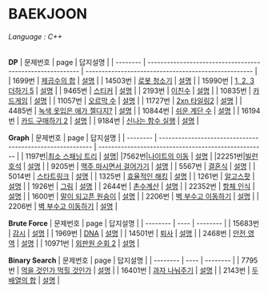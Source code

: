 # BAEKJOON
###### Language : C++

**DP**
| 문제번호 | page                                                      | 답지설명                                             |
| -------- | --------------------------------------------------------- | ---------------------------------------------------- |
| 1699번   | [제곱수의 합](https://www.acmicpc.net/problem/1699)       | [설명](https://blog.naver.com/yepp0517/222429805112) |
| 14503번  | [로봇 청소기](https://www.acmicpc.net/problem/14503)      | [설명](https://blog.naver.com/yepp0517/222430225236) |
| 15990번  | [1, 2, 3 더하기 5](https://www.acmicpc.net/problem/15990) | [설명](https://blog.naver.com/yepp0517/222431619255) |
| 9465번   | [스티커](https://www.acmicpc.net/problem/9465)            | [설명](https://blog.naver.com/yepp0517/222431650028) |
| 2193번   | [이친수](https://www.acmicpc.net/problem/2193)            | [설명](https://blog.naver.com/yepp0517/222432700136) |
| 10835번  | [카드게임](https://www.acmicpc.net/problem/10835)         | [설명](https://blog.naver.com/yepp0517/222432740438) |
| 11057번  | [오르막 수](https://www.acmicpc.net/problem/11057)         | [설명](https://blog.naver.com/yepp0517/222442159662) |
| 11727번  | [2xn 타일링2](https://www.acmicpc.net/problem/11727)         | [설명](https://blog.naver.com/yepp0517/222446301496) |
| 4485번  | [녹색 옷입은 애가 젤다지?](https://www.acmicpc.net/problem/4485)         | [설명](https://blog.naver.com/yepp0517/222439882169) |
| 10844번  | [쉬운 계단 수](https://www.acmicpc.net/problem/10844)         | [설명](https://blog.naver.com/yepp0517/222447506802) |
| 16194번  | [카드 구매하기 2](https://www.acmicpc.net/problem/16194)         | [설명](https://blog.naver.com/yepp0517/222448896087) |
| 9184번  | [신나는 함수 실행](https://www.acmicpc.net/problem/9184)         | [설명](https://blog.naver.com/yepp0517/222450881600) |


**Graph**
| 문제번호 | page                                                      | 답지설명                                             |
| -------- | --------------------------------------------------------- | ---------------------------------------------------- |
| 1197번|[최소 스패닝 트리](https://www.acmicpc.net/problem/1197) | [설명](https://blog.naver.com/yepp0517/222438591309)|
|7562번|[나이트의 이동](https://www.acmicpc.net/problem/7562)         | [설명](https://blog.naver.com/yepp0517/222438452577) |
|22251번|[빌런 호석](https://www.acmicpc.net/problem/22251)         | [설명](https://blog.naver.com/yepp0517/222439385598) |
| 9205번  | [맥주 마시면서 걸어가기](https://www.acmicpc.net/problem/9205)         | [설명](https://blog.naver.com/yepp0517/222445838024) |
| 5567번  | [결혼식](https://www.acmicpc.net/problem/5567)         | [설명](https://blog.naver.com/yepp0517/222442118523) |
| 5014번  | [스타트링크](https://www.acmicpc.net/problem/5014)         | [설명](https://blog.naver.com/yepp0517/222440681989) |
| 1325번  | [효율적인 해킹](https://www.acmicpc.net/problem/1325)         | [설명](https://blog.naver.com/yepp0517/222440658616) |
| 1261번  | [알고스팟](https://www.acmicpc.net/problem/1261)         | [설명](https://blog.naver.com/yepp0517/222447529319) |
| 1926번  | [그림](https://www.acmicpc.net/problem/1926)         | [설명](https://blog.naver.com/yepp0517/222450673428) |
| 2644번  | [촌수계산](https://www.acmicpc.net/problem/2644)         | [설명](https://blog.naver.com/yepp0517/222454002840) |
| 22352번  | [항체 인식](https://www.acmicpc.net/problem/22352)         | [설명](https://blog.naver.com/yepp0517/222456411200) |
| 1600번  | [말이 되고픈 원숭이](https://www.acmicpc.net/problem/1600)         | [설명](https://blog.naver.com/yepp0517/222457700573) |
| 2206번  | [벽 부수고 이동하기](https://www.acmicpc.net/problem/2206)         | [설명](https://blog.naver.com/yepp0517/222459021511) |
| 2206번  | [벽 부수고 이동하기](https://www.acmicpc.net/problem/2206)         | [설명](https://blog.naver.com/yepp0517/222459021511) |

**Brute Force**
| 문제번호 | page | 답지설명 |
| -------- | ---- | -------- |
| 15683번  | [감시](https://www.acmicpc.net/problem/15683)         | [설명](https://blog.naver.com/yepp0517/222449005927) |
| 1969번  | [DNA](https://www.acmicpc.net/problem/1969)         | [설명](https://blog.naver.com/yepp0517/222449324241) |
| 14501번  | [퇴사](https://www.acmicpc.net/problem/14501)         | [설명](https://blog.naver.com/yepp0517/222454498049) |
| 2468번  | [안전 영역](https://www.acmicpc.net/problem/2468)         | [설명](https://blog.naver.com/yepp0517/222455290320) |
| 10971번  | [외판원 순회 2](https://www.acmicpc.net/problem/10971)         | [설명](https://blog.naver.com/yepp0517/222458991261) |



**Binary Search**
| 문제번호 | page | 답지설명 |
| -------- | ---- | -------- |
| 7795번  | [먹을 것인가 먹힐 것인가](https://www.acmicpc.net/problem/7795)         | [설명](https://blog.naver.com/yepp0517/222455261129) |
| 16401번  | [과자 나눠주기](https://www.acmicpc.net/problem/16401)         | [설명](https://blog.naver.com/yepp0517/222456386774) |
| 2143번  | [두 배열의 합](https://www.acmicpc.net/problem/2143)         | [설명](https://blog.naver.com/yepp0517/222458172087) |


